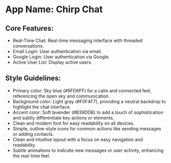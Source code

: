 # **App Name**: Chirp Chat

## Core Features:

- Real-Time Chat: Real-time messaging interface with threaded conversations.
- Email Login: User authentication via email.
- Google Login: User authentication via Google.
- Active User List: Display active users.

## Style Guidelines:

- Primary color: Sky blue (#6FD6FF) for a calm and connected feel, referencing the open sky and communication.
- Background color: Light gray (#F0F4F7), providing a neutral backdrop to highlight the chat interface.
- Accent color: Soft lavender (#B39DDB) to add a touch of sophistication and subtly differentiate key actions or elements.
- Clean and modern font for easy readability on all devices.
- Simple, outline-style icons for common actions like sending messages or adding contacts.
- Clean and intuitive layout with a focus on easy navigation and readability.
- Subtle animations to indicate new messages or user activity, enhancing the real-time feel.